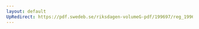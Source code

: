 ```yaml
---
layout: default
UpRedirect: https://pdf.swedeb.se/riksdagen-volumeG-pdf/199697/reg_199697/reg_199697_0463.pdf
---
```

